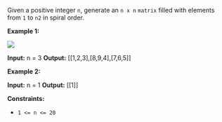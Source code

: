 
Given a positive integer  `n`, generate an  `n x n`  `matrix`  filled with elements from  `1`  to  `n2`  in spiral order.

**Example 1:**

![](https://assets.leetcode.com/uploads/2020/11/13/spiraln.jpg)

**Input:** n = 3
**Output:** [[1,2,3],[8,9,4],[7,6,5]]

**Example 2:**

**Input:** n = 1
**Output:** [[1]]

**Constraints:**

-   `1 <= n <= 20`
